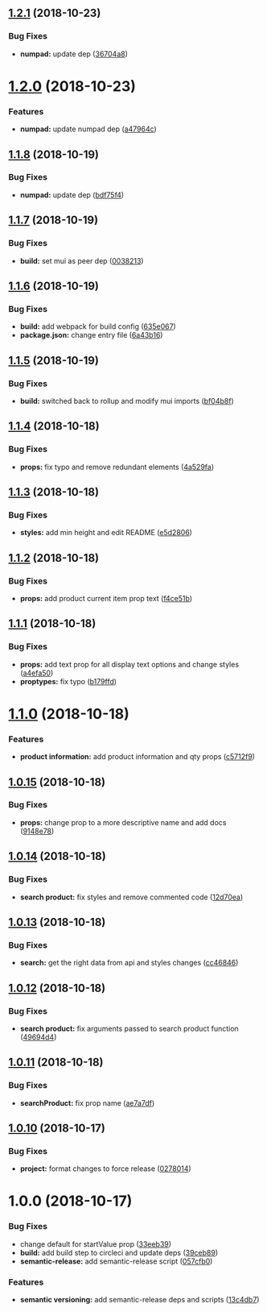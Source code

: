 ## [1.2.1](https://github.com/tillhub/numpad-with-barcodes/compare/v1.2.0...v1.2.1) (2018-10-23)


### Bug Fixes

* **numpad:** update dep ([36704a8](https://github.com/tillhub/numpad-with-barcodes/commit/36704a8))

# [1.2.0](https://github.com/tillhub/numpad-with-barcodes/compare/v1.1.8...v1.2.0) (2018-10-23)


### Features

* **numpad:** update numpad dep ([a47964c](https://github.com/tillhub/numpad-with-barcodes/commit/a47964c))

## [1.1.8](https://github.com/tillhub/numpad-with-barcodes/compare/v1.1.7...v1.1.8) (2018-10-19)


### Bug Fixes

* **numpad:** update dep ([bdf75f4](https://github.com/tillhub/numpad-with-barcodes/commit/bdf75f4))

## [1.1.7](https://github.com/tillhub/numpad-with-barcodes/compare/v1.1.6...v1.1.7) (2018-10-19)


### Bug Fixes

* **build:** set mui as peer dep ([0038213](https://github.com/tillhub/numpad-with-barcodes/commit/0038213))

## [1.1.6](https://github.com/tillhub/numpad-with-barcodes/compare/v1.1.5...v1.1.6) (2018-10-19)


### Bug Fixes

* **build:** add webpack for build config ([635e067](https://github.com/tillhub/numpad-with-barcodes/commit/635e067))
* **package.json:** change entry file ([6a43b16](https://github.com/tillhub/numpad-with-barcodes/commit/6a43b16))

## [1.1.5](https://github.com/tillhub/numpad-with-barcodes/compare/v1.1.4...v1.1.5) (2018-10-19)


### Bug Fixes

* **build:** switched back to rollup and modify mui imports ([bf04b8f](https://github.com/tillhub/numpad-with-barcodes/commit/bf04b8f))

## [1.1.4](https://github.com/tillhub/numpad-with-barcodes/compare/v1.1.3...v1.1.4) (2018-10-18)


### Bug Fixes

* **props:** fix typo and remove redundant elements ([4a529fa](https://github.com/tillhub/numpad-with-barcodes/commit/4a529fa))

## [1.1.3](https://github.com/tillhub/numpad-with-barcodes/compare/v1.1.2...v1.1.3) (2018-10-18)


### Bug Fixes

* **styles:** add min height and edit README ([e5d2806](https://github.com/tillhub/numpad-with-barcodes/commit/e5d2806))

## [1.1.2](https://github.com/tillhub/numpad-with-barcodes/compare/v1.1.1...v1.1.2) (2018-10-18)


### Bug Fixes

* **props:** add product current item prop text ([f4ce51b](https://github.com/tillhub/numpad-with-barcodes/commit/f4ce51b))

## [1.1.1](https://github.com/tillhub/numpad-with-barcodes/compare/v1.1.0...v1.1.1) (2018-10-18)


### Bug Fixes

* **props:** add text prop for all display text options and change styles ([a4efa50](https://github.com/tillhub/numpad-with-barcodes/commit/a4efa50))
* **proptypes:** fix typo ([b179ffd](https://github.com/tillhub/numpad-with-barcodes/commit/b179ffd))

# [1.1.0](https://github.com/tillhub/numpad-with-barcodes/compare/v1.0.15...v1.1.0) (2018-10-18)


### Features

* **product information:** add product information and qty props ([c5712f9](https://github.com/tillhub/numpad-with-barcodes/commit/c5712f9))

## [1.0.15](https://github.com/tillhub/numpad-with-barcodes/compare/v1.0.14...v1.0.15) (2018-10-18)


### Bug Fixes

* **props:** change prop to a more descriptive name and add docs ([9148e78](https://github.com/tillhub/numpad-with-barcodes/commit/9148e78))

## [1.0.14](https://github.com/tillhub/numpad-with-barcodes/compare/v1.0.13...v1.0.14) (2018-10-18)


### Bug Fixes

* **search product:** fix styles and remove commented code ([12d70ea](https://github.com/tillhub/numpad-with-barcodes/commit/12d70ea))

## [1.0.13](https://github.com/tillhub/numpad-with-barcodes/compare/v1.0.12...v1.0.13) (2018-10-18)


### Bug Fixes

* **search:** get the right data from api and styles changes ([cc46846](https://github.com/tillhub/numpad-with-barcodes/commit/cc46846))

## [1.0.12](https://github.com/tillhub/numpad-with-barcodes/compare/v1.0.11...v1.0.12) (2018-10-18)


### Bug Fixes

* **search product:** fix arguments passed to search product function ([49694d4](https://github.com/tillhub/numpad-with-barcodes/commit/49694d4))

## [1.0.11](https://github.com/tillhub/numpad-with-barcodes/compare/v1.0.10...v1.0.11) (2018-10-18)


### Bug Fixes

* **searchProduct:** fix prop name ([ae7a7df](https://github.com/tillhub/numpad-with-barcodes/commit/ae7a7df))

## [1.0.10](https://github.com/tillhub/numpad-with-barcodes/compare/v1.0.9...v1.0.10) (2018-10-17)


### Bug Fixes

* **project:** format changes to force release ([0278014](https://github.com/tillhub/numpad-with-barcodes/commit/0278014))

# 1.0.0 (2018-10-17)


### Bug Fixes

* change default for startValue prop ([33eeb39](https://github.com/tillhub/numpad-with-barcodes/commit/33eeb39))
* **build:** add build step to circleci and update deps ([39ceb89](https://github.com/tillhub/numpad-with-barcodes/commit/39ceb89))
* **semantic-release:** add semantic-release script ([057cfb0](https://github.com/tillhub/numpad-with-barcodes/commit/057cfb0))


### Features

* **semantic versioning:** add semantic-release deps and scripts ([13c4db7](https://github.com/tillhub/numpad-with-barcodes/commit/13c4db7))
